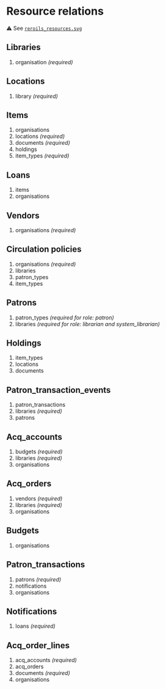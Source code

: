 # Resource relations

:warning: See [`reroils_resources.svg`][1]

[1]: https://github.com/rero/rero-ils/blob/staging/doc/reroils_resources.svg

## Libraries

1. organisation *(required)*

## Locations

1. library *(required)*

## Items

1. organisations
1. locations *(required)*
1. documents *(required)*
1. holdings
1. item\_types *(required)*

## Loans

1. items
1. organisations

## Vendors

1. organisations *(required)*

## Circulation policies

1. organisations *(required)*
1. libraries
1. patron\_types
1. item\_types

## Patrons

1. patron\_types *(required for role: patron)*
1. libraries *(required for role: librarian and system_librarian)*

## Holdings

1. item\_types
1. locations
1. documents

## Patron\_transaction\_events

1. patron\_transactions
1. libraries *(required)*
1. patrons

## Acq\_accounts

1. budgets *(required)*
1. libraries *(required)*
1. organisations

## Acq\_orders

1. vendors *(required)*
1. libraries *(required)*
1. organisations

## Budgets

1. organisations

## Patron\_transactions

1. patrons *(required)*
1. notifications
1. organisations

## Notifications

1. loans *(required)*

## Acq\_order\_lines

1. acq\_accounts *(required)*
1. acq\_orders
1. documents *(required)*
1. organisations
